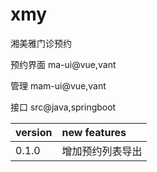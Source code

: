 # xmy
湘美雅门诊预约

预约界面 ma-ui@vue,vant

管理 mam-ui@vue,vant

接口 src@java,springboot

|version|new features|
|:----|:----|
|0.1.0|增加预约列表导出|